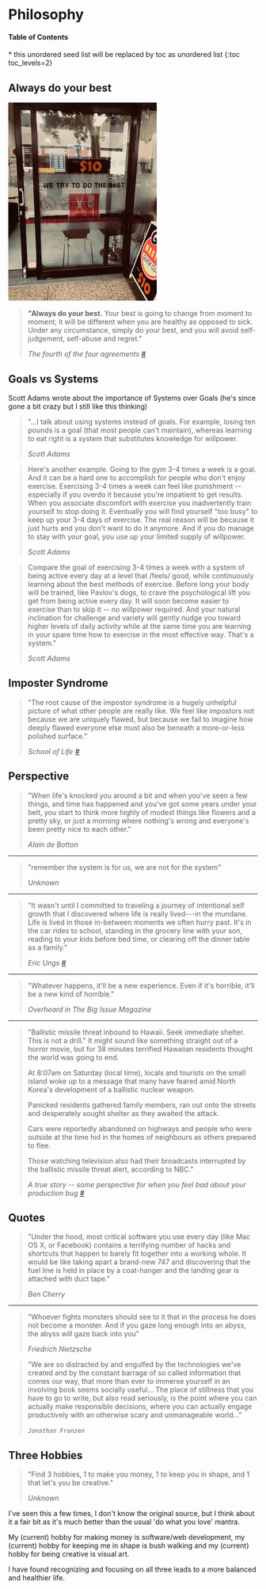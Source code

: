 # Philosophy

<nav>
  <h4>Table of Contents</h4>
  * this unordered seed list will be replaced by toc as unordered list
  {:toc toc_levels=2}
</nav>

## Always do your best

![](/media/try-to-do-the-best.jpg)

> **"Always do your best.** Your best is going to change from moment to moment; it will be different when you are healthy as opposed to sick. Under any circumstance, simply do your best, and you will avoid self-judgement, self-abuse and regret."
>
> _The fourth of the four agreements [#](http://www.toltecspirit.com/)_

## Goals vs Systems

Scott Adams wrote about the importance of Systems over Goals (he's since gone a bit crazy but I still like this thinking)

> "...I talk about using systems instead of goals. For example, losing ten pounds is a goal (that most people can't maintain), whereas learning to eat right is a system that substitutes knowledge for willpower.
>
> _Scott Adams_

> Here's another example. Going to the gym 3-4 times a week is a goal. And it can be a hard one to accomplish for people who don't enjoy exercise. Exercising 3-4 times a week can feel like punishment -- especially if you overdo it because you're impatient to get results. When you associate discomfort with exercise you inadvertently train yourself to stop doing it. Eventually you will find yourself "too busy" to keep up your 3-4 days of exercise. The real reason will be because it just hurts and you don't want to do it anymore. And if you do manage to stay with your goal, you use up your limited supply of willpower.
>
> _Scott Adams_

> Compare the goal of exercising 3-4 times a week with a system of being active every day at a level that /feels/ good, while continuously learning about the best methods of exercise. Before long your body will be trained, like Pavlov's dogs, to crave the psychological lift you get from being active every day. It will soon become easier to exercise than to skip it -- no willpower required. And your natural inclination for challenge and variety will gently nudge you toward higher levels of daily activity while at the same time you are learning in your spare time how to exercise in the most effective way. That's a system."
>
> _Scott Adams_

## Imposter Syndrome

> "The root cause of the impostor syndrome is a hugely unhelpful picture of what other people are really like. We feel like impostors not because we are uniquely flawed, but because we fail to imagine how deeply flawed everyone else must also be beneath a more-or-less polished surface."
>
> _School of Life [#](https://www.theschooloflife.com/shop/tsol-press-a-job-to-love/)_

## Perspective

> "When life's knocked you around a bit and when you've seen a few things, and time has happened and you've got some years under your belt, you start to think more highly of modest things like flowers and a pretty sky, or just a morning where nothing's wrong and everyone's been pretty nice to each other."
>
> _Alain de Botton_

---

> "remember the system is for us, we are not for the system"
>
> _Unknown_

---

> "It wasn't until I committed to traveling a journey of intentional self growth that I discovered where life is really lived---in the mundane. Life is lived in those in-between moments we often hurry past. It's in the car rides to school, standing in the grocery line with your son, reading to your kids before bed time, or clearing off the dinner table as a family."
>
> _Eric Ungs [#](https://www.becomingminimalist.com/?s=5+simple+ways+abundant)_

---

> "Whatever happens, it'll be a new experience. Even if it's horrible, it'll be a new kind of horrible."
>
> _Overheard in The Big Issue Magazine_

---

> "Ballistic missile threat inbound to Hawaii. Seek immediate shelter. This is not a drill." It might sound like something straight out of a horror movie, but for 38 minutes terrified Hawaiian residents thought the world was going to end.
>
> At 8:07am on Saturday (local time), locals and tourists on the small island woke up to a message that many have feared amid North Korea's development of a ballistic nuclear weapon.
>
> Panicked residents gathered family members, ran out onto the streets and desperately sought shelter as they awaited the attack.
>
> Cars were reportedly abandoned on highways and people who were outside at the time hid in the homes of neighbours as others prepared to flee.
>
> Those watching television also had their broadcasts interrupted by the ballistic missile threat alert, according to NBC."
>
> _A true story -- some perspective for when you feel bad about your production bug [#](https://www.abc.net.au/news/2018-01-14/hawaii-missile-threat-for-38-mins-they-thought-world-was-ending/9327692)_

## Quotes

> "Under the hood, most critical software you use every day (like Mac OS X, or Facebook) contains a terrifying number of hacks and shortcuts that happen to barely fit together into a working whole. It would be like taking apart a brand-new 747 and discovering that the fuel line is held in place by a coat-hanger and the landing gear is attached with duct tape."
>
> _Ben Cherry_

---

> "Whoever fights monsters should see to it that in the process he does not become a monster. And if you gaze long enough into an abyss, the abyss will gaze back into you"
>
> _Friedrich Nietzsche_

> "We are so distracted by and engulfed by the technologies we've created and by the constant barrage of so called information that comes our way, that more than ever to immerse yourself in an involving book seems socially useful... The place of stillness that you have to go to write, but also read seriously, is the point where you can actually make responsible decisions, where you can actually engage productively with an otherwise scary and unmanageable world..."
>
> _`Jonathan Franzen`_

## Three Hobbies

> "Find 3 hobbies, 1 to make you money, 1 to keep you in shape, and 1 that let's you be creative."
>
> _Unknown_

I've seen this a few times, I don't know the original source, but I think about it a fair bit as it's much better than the usual 'do what you love' mantra.

My (current) hobby for making money is software/web development, my (current) hobby for keeping me in shape is bush walking and my (current) hobby for being creative is visual art.

I have found recognizing and focusing on all three leads to a more balanced and healthier life.
